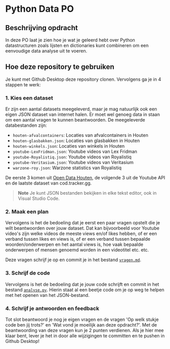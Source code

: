 # Python Data PO

## Beschrijving opdracht

In deze PO laat je zien hoe je wat je geleerd hebt over Python datastructuren zoals lijsten en dictionaries kunt combineren om een eenvoudige data analyse uit te voeren.

## Hoe deze repository te gebruiken

Je kunt met Github Desktop deze repository clonen. Vervolgens ga je in 4 stappen te werk:

### 1. Kies een dataset

Er zijn een aantal datasets meegeleverd, maar je mag natuurlijk ook een eigen JSON dataset van internet halen. Er moet wel genoeg data in staan om een aantal vragen te kunnen beantwoorden. De meegeleverde databestanden zijn:
- `houten-afvalcontainers`: Locaties van afvalcontainers in Houten
- `houten-glasbakken.json`: Locaties van glasbakken in Houten
- `houten-winkels.json`: Locaties van winkels in Houten
- `youtube-LexFridman.json`: Youtube videos van Lex Fridman
- `youtube-Royalistiq.json`: Youtube videos van Royalistiq
- `youtube-Veritasium.json`: Youtube videos van Veritasium
- `warzone-roy.json`: Warzone statistics van Royalistiq

De eerste 3 komen uit [Open Data Houten](https://gisdata.houten.nl), de volgende 3 uit de Youtube API en de laatste dataset van cod.tracker.gg.

> **Note**
> Je kunt JSON bestanden bekijken in elke tekst editor, ook in Visual Studio Code.

### 2. Maak een plan

Vervolgens is het de bedoeling dat je eerst een paar vragen opstelt die je wilt beantwoorden over jouw dataset. Dat kan bijvoorbeeld voor Youtube video's zijn welke videos de meeste views en/of likes hebben, of er een verband tussen likes en views is, of er een verband tussen bepaalde woorden/onderwerpen en het aantal views is, hoe vaak bepaalde onderwerpen of mensen genoemd worden in een videotitel etc. etc.

Deze vragen schrijf je op en commit je in het bestand [`vragen.md`](vragen.md).

### 3. Schrijf de code

Vervolgens is het de bedoeling dat je jouw code schrijft en commit in het bestand [`analyse.py`](analyse.py). Hierin staat al een beetje code om je op weg te helpen met het openen van het JSON-bestand.

### 4. Schrijf je antwoorden en feedback

Tot slot beantwoord je nog je eigen vragen en de vragen 'Op welk stukje code ben jij trots?' en 'Wat vond je moeilijk aan deze opdracht?'. Met de beantwoording van deze vragen kun je 2 punten verdienen. Als je hier mee klaar bent, lever je het in door alle wijzigingen te committen en te pushen in Github Desktop!